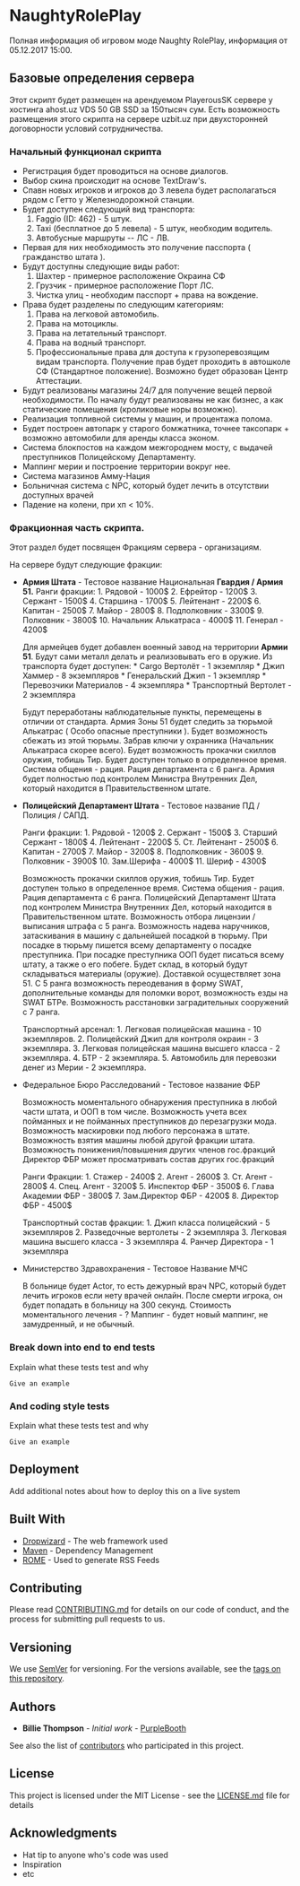 # NaughtyRolePlay
Полная информация об игровом моде Naughty RolePlay, информация от 05.12.2017 15:00.

## Базовые определения сервера

Этот скрипт будет размещен на арендуемом PlayerousSK сервере у хостинга ahost.uz VDS 50 GB SSD за 150тысяч сум. Есть возможность размещения этого скрипта на сервере uzbit.uz при двухсторонней договорности условий сотрудничества.

### Начальный функционал скрипта

* Регистрация будет проводиться на основе диалогов.
* Выбор скина происходит на основе TextDraw's.
* Спавн новых игроков и игроков до 3 левела будет располагаться рядом с Гетто у Железнодорожной станции.
* Будет доступен следующий вид транспорта:
    1. Faggio (ID: 462) - 5 штук.
    2. Taxi (бесплатное до 5 левела) - 5 штук, необходим водитель.
    3. Автобусные маршруты -- ЛС - ЛВ.
* Первая для них необходимость это получение пасспорта ( гражданство штата ).
* Будут доступны следующие виды работ:
    1. Шахтер - примерное расположение Окраина СФ
    2. Грузчик - примерное расположение Порт ЛС.
    3. Чистка улиц - необходим пасспорт + права на вождение.
* Права будет разделены по следующим категориям:
    1. Права на легковой автомобиль.
    2. Права на мотоциклы.
    3. Права на летательный транспорт.
    4. Права на водный транспорт.
    5. Профессиональные права для доступа к грузоперевозящим видам транспорта.
  Получение прав будет проходить в автошколе СФ (Стандартное положение).
  Возможно будет образован Центр Аттестации.
* Будут реализованы магазины 24/7 для получение вещей первой необходимости. По началу будут реализованы не как бизнес, а как статические помещения (кроликовые норы возможно).
* Реализация топливной системы у машин, и процентажа полома.
* Будет построен автопарк у старого бомжатника, точнее таксопарк + возможно автомобили для аренды класса эконом.
* Система блокпостов на каждом межгороднем мосту, с выдачей преступников Полицейскому Департаменту.
* Маппинг мерии и построение территории вокруг нее.
* Система магазинов Амму-Нация
* Больничная система с NPC, который будет лечить в отсутствии доступных врачей
* Падение на колени, при хп < 10%.

### Фракционная часть скрипта.

Этот раздел будет посвящен Фракциям сервера - организациям.

На сервере будут следующие фракции:

* **Армия Штата** - Тестовое название Национальная **Гвардия / Армия 51.**
    Ранги фракции:
        1. Рядовой - 1000$
        2. Ефрейтор - 1200$
        3. Сержант - 1500$
        4. Старшина - 1700$
        5. Лейтенант - 2200$
        6. Капитан - 2500$
        7. Майор - 2800$
        8. Подполковник - 3300$
        9. Полковник - 3800$
        10. Начальник Алькатраса - 4000$
        11. Генерал - 4200$
        
    Для армейцев будет добавлен военный завод на территории **Армии 51**. Будут сами металл делать и реализовывать его в оружие.
    Из транспорта будет доступен:
        * Cargo Вертолёт - 1 экземпляр
        * Джип Хаммер - 8 экземпляров
        * Генеральский Джип - 1 экземпляр
        * Перевозчики Материалов - 4 экземпляра
        * Транспортный Вертолет - 2 экземпляра
        
    Будут переработаны наблюдательные пункты, перемещены в отличии от стандарта.
    Армия Зоны 51 будет следить за тюрьмой Алькатрас ( Особо опасные преступники ).
    Будет возможность сбежать из этой тюрьмы. Забрав ключи у охранника (Начальник Алькатраса скорее всего).
    Будет возможность прокачки скиллов оружия, тобишь Тир. Будет доступен только в определенное время.
    Система общения - рация. Рация департамента с 6 ранга.
    Армия будет полностью под контролем Министра Внутренних Дел, который находится в Правительственном штате.
    
* **Полицейский Департамент Штата** - Тестовое название ПД / Полиция / САПД.

    Ранги фракции:
        1. Рядовой - 1200$
        2. Сержант - 1500$
        3. Старший Сержант - 1800$
        4. Лейтенант - 2200$
        5. Ст. Лейтенант - 2500$
        6. Капитан - 2700$
        7. Майор - 3200$
        8. Подполковник - 3600$
        9. Полковник - 3900$
        10. Зам.Шерифа - 4000$
        11. Шериф - 4300$
    
    Возможность прокачки скиллов оружия, тобишь Тир. Будет доступен только в определенное время.
    Система общения - рация. Рация департамента с 6 ранга.
    Полицейский Департамент Штата под контролем Министра Внутренних Дел, который находится в Правительственном штате.
    Возможность отбора лицензии / выписания штрафа с 5 ранга. Возможность надева наручников, затаскивания в машину с дальнейшей
    посадкой в тюрьму.
    При посадке в тюрьму пишется всему департаменту о посадке преступника. При посадке преступника ООП будет писаться всему штату,
    а также о его побеге.
    Будет склад, в который будут складываться материалы (оружие). Доставкой осуществляет зона 51.
    С 5 ранга возможность переодевания в форму SWAT, дополнительные команды для поломки ворот, возможность езды на SWAT БТРе.
    Возможность расстановки заградительных сооружений с 7 ранга.
    
    Транспортный арсенал:
        1. Легковая полицейская машина - 10 экземпляров.
        2. Полицейский Джип для контроля окраин - 3 экземпляра.
        3. Легковая полицейская машина высшего класса - 2 экземпляра.
        4. БТР - 2 экземпляра.
        5. Автомобиль для перевозки денег из Мерии - 2 экземпляра.
    
* Федеральное Бюро Расследований - Тестовое название ФБР

    Возможность моментального обнаружения преступника в любой части штата, и ООП в том числе.
    Возможность учета всех пойманных и не пойманных преступников до перезагрузки мода.
    Возможность маскировки под любого персонажа в штате.
    Возможность взятия машины любой другой фракции штата.
    Возможность понижения/повышения других членов гос.фракций
    Директор ФБР может просматривать состав других гос.фракций
    
    
    Ранги Фракции: 
        1. Cтажер - 2400$
        2. Агент - 2600$
        3. Ст. Агент - 2800$
        4. Спец. Агент - 3200$
        5. Инспектор ФБР - 3500$
        6. Глава Академии ФБР - 3800$
        7. Зам.Директор ФБР - 4200$
        8. Директор ФБР - 4500$
        
    Транспортный состав фракции:
        1. Джип класса полицейский - 5 экземпляров
        2. Разведочные вертолеты - 2 экземпляра
        3. Легковая машина высшего класса - 3 экземпляра
        4. Ранчер Директора - 1 экземпляра
        
* Министерство Здравохранения - Тестовое Название МЧС
    
    В больнице будет Actor, то есть дежурный врач NPC, который будет лечить игроков если нету врачей онлайн.
    После смерти игрока, он будет попадать в больницу на 300 секунд.
    Стоимость моментального лечения - ?
    Маппинг - будет новый маппинг, не замудренный, и не обычный.
    

### Break down into end to end tests

Explain what these tests test and why

```
Give an example
```

### And coding style tests

Explain what these tests test and why

```
Give an example
```

## Deployment

Add additional notes about how to deploy this on a live system

## Built With

* [Dropwizard](http://www.dropwizard.io/1.0.2/docs/) - The web framework used
* [Maven](https://maven.apache.org/) - Dependency Management
* [ROME](https://rometools.github.io/rome/) - Used to generate RSS Feeds

## Contributing

Please read [CONTRIBUTING.md](https://gist.github.com/PurpleBooth/b24679402957c63ec426) for details on our code of conduct, and the process for submitting pull requests to us.

## Versioning

We use [SemVer](http://semver.org/) for versioning. For the versions available, see the [tags on this repository](https://github.com/your/project/tags). 

## Authors

* **Billie Thompson** - *Initial work* - [PurpleBooth](https://github.com/PurpleBooth)

See also the list of [contributors](https://github.com/your/project/contributors) who participated in this project.

## License

This project is licensed under the MIT License - see the [LICENSE.md](LICENSE.md) file for details

## Acknowledgments

* Hat tip to anyone who's code was used
* Inspiration
* etc
